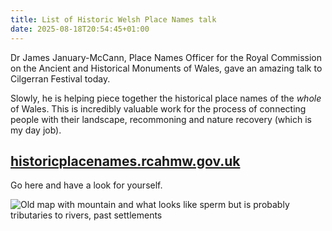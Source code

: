 ```yaml
---
title: List of Historic Welsh Place Names talk
date: 2025-08-18T20:54:45+01:00
---
```

Dr James January-McCann, Place Names Officer for the Royal Commission on the Ancient and Historical Monuments of Wales, gave an amazing talk to Cilgerran Festival today.

Slowly, he is helping piece together the historical place names of the *whole* of Wales. This is incredibly valuable work for the process of connecting people with their landscape, recommoning and nature recovery (which is my day job).
## [historicplacenames.rcahmw.gov.uk](https://historicplacenames.rcahmw.gov.uk/)

Go here and have a look for yourself.

![Old map with mountain and what looks like sperm but is probably tributaries to rivers, past settlements](https://res.cloudinary.com/growdigital/image/upload/v1755547274/250818-chbc-Saxton_Map.webp)
